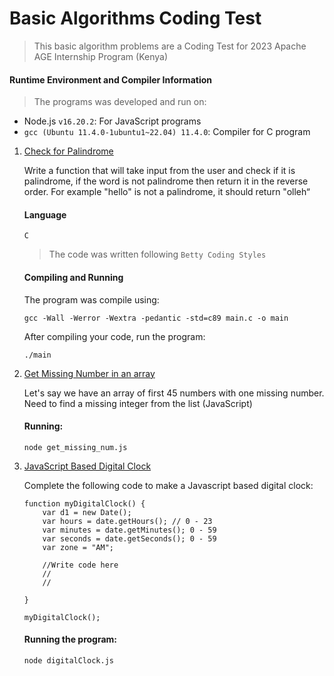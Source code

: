 # Basic Algorithms Coding Test

> This basic algorithm problems are a Coding Test for 2023 Apache AGE Internship Program (Kenya)

#### Runtime Environment and Compiler Information

> The programs was developed and run on:

- Node.js `v16.20.2`: For JavaScript programs
- `gcc (Ubuntu 11.4.0-1ubuntu1~22.04) 11.4.0`: Compiler for C program

1.  [Check for Palindrome](./palindrome/)

    Write a function that will take input from the user and check if it is palindrome, if the word is not palindrome then return it
    in the reverse order. For example "hello" is not a palindrome, it should return "olleh“

    #### Language

    `C`

    > The code was written following `Betty Coding Styles`

    #### Compiling and Running

    The program was compile using:

    `gcc -Wall -Werror -Wextra -pedantic -std=c89 main.c -o main`

    After compiling your code, run the program:

    `./main`

2.  [Get Missing Number in an array](./get_missing_num.js)

    Let's say we have an array of first 45 numbers with one missing number. Need to find a missing integer from the list
    (JavaScript)

    #### Running:

    `node get_missing_num.js`

3.  [JavaScript Based Digital Clock](./digitalClock.js)

    Complete the following code to make a Javascript based digital clock:

    ```
    function myDigitalClock() {
        var d1 = new Date();
        var hours = date.getHours(); // 0 - 23
        var minutes = date.getMinutes(); 0 - 59
        var seconds = date.getSeconds(); 0 - 59
        var zone = "AM";

        //Write code here
        //
        //

    }

    myDigitalClock();
    ```

    #### Running the program:

    `node digitalClock.js`
